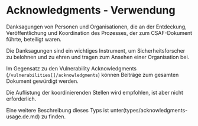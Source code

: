 # Acknowledgments - Verwendung

Danksagungen von Personen und Organisationen, die an der Entdeckung, Veröffentlichung und Koordination des Prozesses, der zum CSAF-Dokument führte, beteiligt waren.

Die Danksagungen sind ein wichtiges Instrument, um Sicherheitsforscher zu belohnen und zu ehren und tragen zum Ansehen einer Organisation bei.

Im Gegensatz zu den Vulnerability Acknowledgments (`/vulnerabilities[]/acknowledgments`) können Beiträge zum gesamten Dokument gewürdigt werden.

Die Auflistung der koordinierenden Stellen wird empfohlen, ist aber nicht erforderlich.

Eine weitere Beschreibung dieses Typs ist unter(types/acknowledgments-usage.de.md) zu finden.
